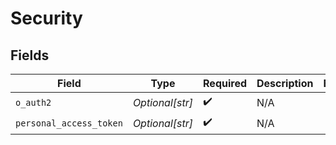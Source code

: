 # Security


## Fields

| Field                   | Type                    | Required                | Description             | Example                 |
| ----------------------- | ----------------------- | ----------------------- | ----------------------- | ----------------------- |
| `o_auth2`               | *Optional[str]*         | :heavy_check_mark:      | N/A                     |                         |
| `personal_access_token` | *Optional[str]*         | :heavy_check_mark:      | N/A                     |                         |